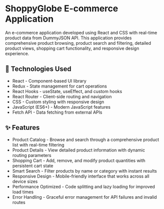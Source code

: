 # ShoppyGlobe E-commerce Application
An e-commerce application developed using React and CSS with real-time product data from DummyJSON API. 
This application provides comprehensive product browsing, product search and filtering, detailed product views,
shopping cart functionality, and responsive design experience.

## 🚀 Technologies Used
- React - Component-based UI library
- Redux - State management for cart operations
- React Hooks - useState, useEffect, and custom hooks
- React Router - Client-side routing and navigation
- CSS - Custom styling with responsive design
- JavaScript (ES6+) - Modern JavaScript features
- Fetch API - Data fetching from external APIs

## ✨ Features
- Product Catalog - Browse and search through a comprehensive product list with real-time filtering
- Product Details - View detailed product information with dynamic routing parameters
- Shopping Cart - Add, remove, and modify product quantities with persistent cart state
- Smart Search - Filter products by name or category with instant results
- Responsive Design - Mobile-friendly interface that works across all device sizes
- Performance Optimized - Code splitting and lazy loading for improved load times
- Error Handling - Graceful error management for API failures and invalid routes


